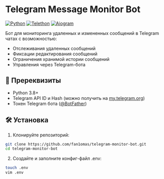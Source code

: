 # Telegram Message Monitor Bot

[![Python](https://img.shields.io/badge/Python-3.8+-blue.svg)](https://python.org)
[![Telethon](https://img.shields.io/badge/Telethon-1.25+-green.svg)](https://docs.telethon.dev)
[![Aiogram](https://img.shields.io/badge/Aiogram-2.23+-yellowgreen.svg)](https://docs.aiogram.dev)

Бот для мониторинга удаленных и измененных сообщений в Telegram чатах с возможностью:
- Отслеживания удаленных сообщений
- Фиксации редактирования сообщений
- Ограничения хранимой истории сообщений
- Управления через Telegram-бота

## 📌 Пререквизиты

- Python 3.8+
- Telegram API ID и Hash (можно получить на [my.telegram.org](https://my.telegram.org))
- Токен Telegram бота ([@BotFather](https://t.me/BotFather))

## 🛠 Установка

1. Клонируйте репозиторий:
```bash
git clone https://github.com/fan1omas/telegram-monitor-bot.git
cd telegram-monitor-bot
```
2. Создайте и заполните конфиг-файл .env:
```bash
touch .env
vim .env
```

